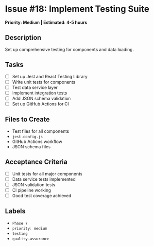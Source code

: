 # Issue #18: Implement Testing Suite

**Priority: Medium | Estimated: 4-5 hours**

## Description
Set up comprehensive testing for components and data loading.

## Tasks
- [ ] Set up Jest and React Testing Library
- [ ] Write unit tests for components
- [ ] Test data service layer
- [ ] Implement integration tests
- [ ] Add JSON schema validation
- [ ] Set up GitHub Actions for CI

## Files to Create
- Test files for all components
- `jest.config.js`
- GitHub Actions workflow
- JSON schema files

## Acceptance Criteria
- [ ] Unit tests for all major components
- [ ] Data service tests implemented
- [ ] JSON validation tests
- [ ] CI pipeline working
- [ ] Good test coverage achieved

## Labels
- `Phase 7`
- `priority: medium`
- `testing`
- `quality-assurance` 